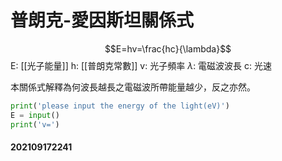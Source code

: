 # 普朗克-愛因斯坦關係式

$$E=hv=\frac{hc}{\lambda}$$
E: [[光子能量]]
h: [[普朗克常數]]
v: 光子頻率
$\lambda$: 電磁波波長
c: 光速

本關係式解釋為何波長越長之電磁波所帶能量越少，反之亦然。
```Python
print('please input the energy of the light(eV)')
E = input()
print('v=')
```
#### 202109172241